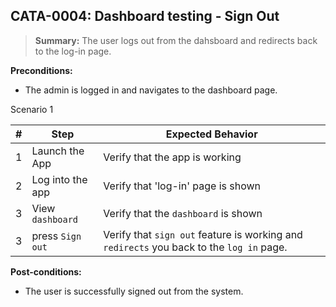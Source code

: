 ## **CATA-0004:** Dashboard testing - Sign Out

> **Summary:** The user logs out from the dahsboard and redirects back to the log-in page.<br>

**Preconditions:** 
- The admin is logged in and navigates to the dashboard page.  

Scenario 1 

 | \# | Step | Expected Behavior | 
 |----|------|-------------------| 
 |  1 |Launch the App   | Verify that the app is working| 
 |  2 |Log into the app      | Verify that 'log-in' page is shown  |  
 |  3 |View `dashboard`      | Verify that the `dashboard` is shown   |  
 |  3 |press `Sign out`      | Verify that `sign out` feature is working and `redirects` you back to the `log in` page.   |  

**Post-conditions:**  
- The user is successfully signed out from the system.
